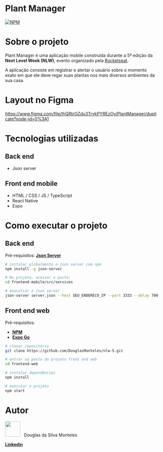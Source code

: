 # Plant Manager
[![NPM](https://img.shields.io/npm/l/react)](https://github.com/DouglasMonteles/sds2/blob/main/LICENSE) 

# Sobre o projeto

Plant Manager é uma aplicação mobile construída durante a 5ª edição da **Next Level Week (NLW)**, evento organizado pela [Rocketseat](https://rocketseat.com.br "Site da Rocketseat").

A aplicação consiste em registrar e alertar o usuário sobre o momento exato em que ele deve regar suas plantas nos mais diversos ambientes da sua casa.

# Layout no Figma

https://www.figma.com/file/IhQRtrOZdu3TrvkPYREzOy/PlantManager/duplicate?node-id=0%3A1

# Tecnologias utilizadas
## Back end
- Json server
## Front end mobile
- HTML / CSS / JS / TypeScript
- React Native
- Expo

# Como executar o projeto

## Back end
Pré-requisitos: 
[<strong>Json Server</strong>](https://github.com/typicode/json-server "Página oficial do json server")

```bash
# instalar globalmente o json server com npm
npm install -g json-server

# No projeto, acessar a pasta:
cd frontend-mobile/src/services

# execultar o json server
json-server server.json --host SEU_ENDERECO_IP --port 3333 --delay 700
```

## Front end web
Pré-requisitos: 
- [<strong>NPM</strong>](https://www.npmjs.com/ "Página oficial do NPM")
- [<strong>Expo Go</strong>](https://expo.io/client "Página oficial do Expo Go")

```bash
# clonar repositório
git clone https://github.com/DouglasMonteles/nlw-5.git

# entrar na pasta do projeto front end web
cd frontend-web

# instalar dependências
npm install

# executar o projeto
npm start
```

# Autor

<p>
  <img width="50" src="https://avatars.githubusercontent.com/u/54580766?v=4"> &nbsp;
  Douglas da Silva Monteles
</p>

[<strong>Linkedin</strong>](https://www.linkedin.com/in/DouglasMonteles "Página oficial do usuário no Linkedin")
